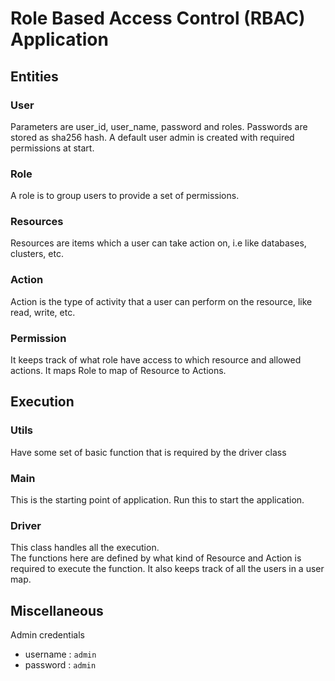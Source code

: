 # Role Based Access Control (RBAC) Application 

## Entities

### User
Parameters are user_id, user_name, password and roles.
Passwords are stored as sha256 hash. 
A default user admin is created with required permissions at start.

### Role
A role is to group users to provide a set of permissions.
 
### Resources
Resources are items which a user can take action on, i.e like databases, clusters, etc. 

### Action
Action is the type of activity that a user can perform on the resource, like read, write, etc.

### Permission
It keeps track of what role have access to which resource and allowed actions. 
It maps Role to map of Resource to Actions. 

## Execution 
### Utils 
Have some set of basic function that is required by the driver class

### Main 
This is the starting point of application. Run this to start the application.

### Driver
This class handles all the execution.  
The functions here are defined by what kind of Resource and Action is required to execute the function.
It also keeps track of all the users in a user map. 


## Miscellaneous 
Admin credentials
- username : `admin` 
- password : `admin`



